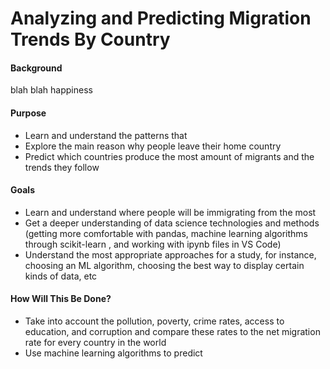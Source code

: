 # Analyzing and Predicting Migration Trends By Country

#### Background
blah blah happiness 






#### Purpose
- Learn and understand the patterns that  
- Explore the main reason why people leave their home country
- Predict which countries produce the most amount of migrants and the trends they follow 

#### Goals
- Learn and understand where people will be immigrating from the most 
- Get a deeper understanding of data science technologies and methods (getting more comfortable with pandas, machine learning algorithms through scikit-learn , and working with ipynb files in VS Code)
- Understand the most appropriate approaches for a study, for instance, choosing an ML algorithm, choosing the best way to display certain kinds of data, etc


#### How Will This Be Done? 
- Take into account the pollution, poverty, crime rates, access to education, and corruption and compare these rates to the net migration rate for every country in the world
- Use machine learning algorithms to predict 
